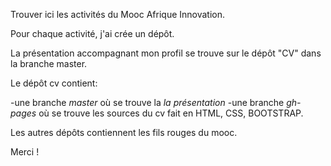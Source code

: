 Trouver ici les activités du Mooc Afrique Innovation.

Pour chaque activité, j'ai crée un dépôt.

La présentation accompagnant mon profil se trouve sur le dépôt "CV" dans la branche master.

Le dépôt cv contient:

-une branche _master_ où se trouve la _la présentation_
-une branche _gh-pages_ où se trouve les sources du cv fait en HTML, CSS, BOOTSTRAP.

Les autres dépôts contiennent les fils rouges du mooc.

Merci !

